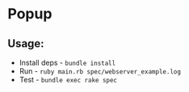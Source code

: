 # Popup
## Usage: 
- Install deps - `bundle install`
- Run  - `ruby main.rb spec/webserver_example.log`
- Test - `bundle exec rake spec`
